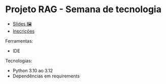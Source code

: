 # Projeto RAG - Semana de tecnologia

- [Slides 🖼️](https://slides.com/machadoah/deck-1737d3)
- [Inscrições](https://www.even3.com.br/semana-de-tecnologia-fatec-praia-grande-2024-500346/)

Ferramentas:
- IDE

Tecnologias:
- Python 3.10 ao 3.12
- Dependências em requirements
